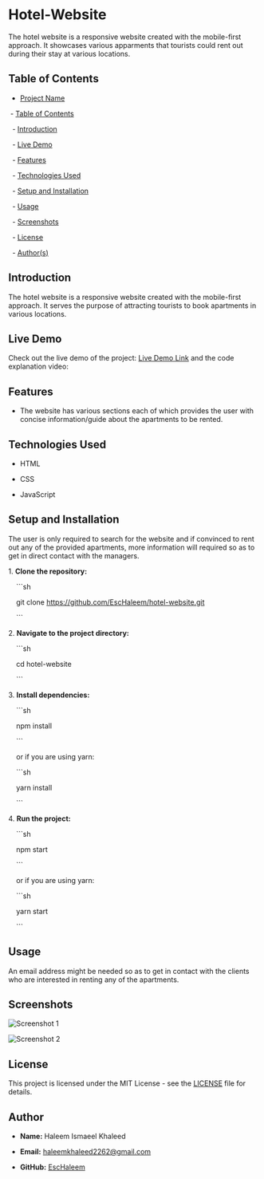 # Hotel-Website
The hotel website is a responsive website created with the mobile-first approach. It showcases various apparments that tourists could rent out during their stay at various locations. 

## Table of Contents

- [Project Name](#project-name)

 - [Table of Contents](#table-of-contents)

  - [Introduction](#introduction)

  - [Live Demo](#live-demo)

  - [Features](#features)

  - [Technologies Used](#technologies-used)

  - [Setup and Installation](#setup-and-installation)

  - [Usage](#usage)

  - [Screenshots](#screenshots)

  - [License](#license)

  - [Author(s)](#authors)

## Introduction

The hotel website is a responsive website created with the mobile-first approach. It serves the purpose of attracting tourists to book apartments in various locations.

## Live Demo

Check out the live demo of the project: [Live Demo Link](https://hotel-website-x5m7.onrender.com/)
and the code explanation video: 
## Features

- The website has various sections each of which provides the user with concise information/guide about the apartments to be rented.

## Technologies Used

- HTML

- CSS

- JavaScript

## Setup and Installation

The user is only required to search for the website and if convinced to rent out any of the provided apartments, more information will required so as to get in direct contact with the managers.

1\. **Clone the repository:**

    ```sh

    git clone https://github.com/EscHaleem/hotel-website.git

    ```

2\. **Navigate to the project directory:**

    ```sh

    cd hotel-website

    ```

3\. **Install dependencies:**

    ```sh

    npm install

    ```

    or if you are using yarn:

    ```sh

    yarn install

    ```

4\. **Run the project:**

    ```sh

    npm start

    ```

    or if you are using yarn:

    ```sh

    yarn start

    ```

## Usage

An email address might be needed so as to get in contact with the clients who are interested in renting any of the apartments.

## Screenshots

![Screenshot 1](assets/)

![Screenshot 2](assets/)

## License

This project is licensed under the MIT License - see the [LICENSE](LICENSE) file for details.

## Author

- **Name:** Haleem Ismaeel Khaleed

- **Email:** haleemkhaleed2262@gmail.com

- **GitHub:** [EscHaleem](https://github.com/EscHaleem)
